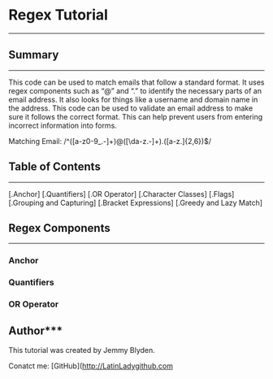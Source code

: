 # Regex Tutorial 
***

## Summary
***
This code can be used to match emails that follow a standard format. It uses regex components such as “@” and “.” to identify the necessary parts of an email address. It also looks for things like a username and domain name in the address. This code can be used to validate an email address to make sure it follows the correct format. This can help prevent users from entering incorrect information into forms.

Matching Email:
/^([a-z0-9_\.-]+)@([\da-z\.-]+)\.([a-z\.]{2,6})$/

## Table of Contents
***
[.Anchor]
[.Quantifiers]
[.OR Operator]
[.Character Classes]
[.Flags]
[.Grouping and Capturing]
[.Bracket Expressions]
[.Greedy and Lazy Match]

## Regex Components
***

### Anchor

### Quantifiers

### OR Operator


## Author***
This tutorial was created by Jemmy Blyden.

Conatct me:
[GitHub](http://LatinLadygithub.com
